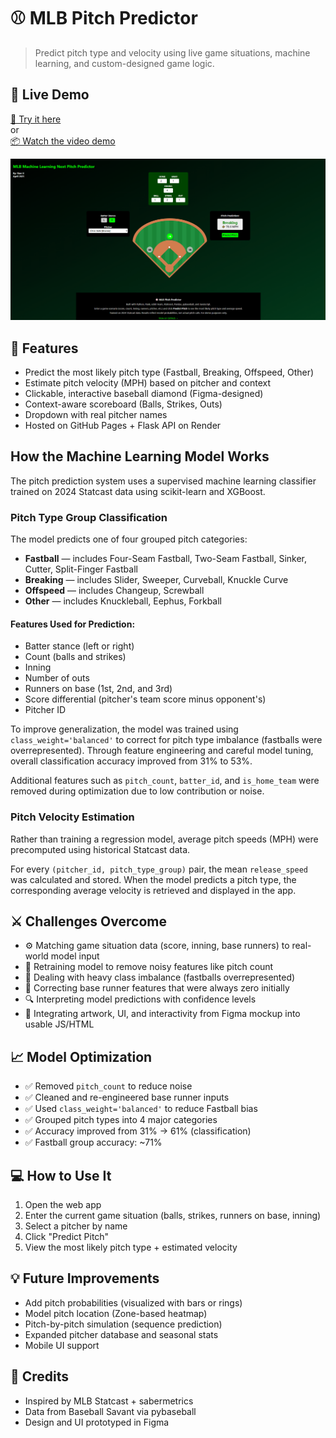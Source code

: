 # ⚾ MLB Pitch Predictor
> Predict pitch type and velocity using live game situations, machine learning, and custom-designed game logic.

## 🎥 Live Demo

[🔗 Try it here](https://your-app-url.com)  
or  
[📦 Watch the video demo](https://youtu.be/d4T4BpZplOo)

![screenshot](demo/demo-screenshot.png)


## 🔧 Features

- Predict the most likely pitch type (Fastball, Breaking, Offspeed, Other)
- Estimate pitch velocity (MPH) based on pitcher and context
- Clickable, interactive baseball diamond (Figma-designed)
- Context-aware scoreboard (Balls, Strikes, Outs)
- Dropdown with real pitcher names
- Hosted on GitHub Pages + Flask API on Render

## How the Machine Learning Model Works

The pitch prediction system uses a supervised machine learning classifier trained on 2024 Statcast data using scikit-learn and XGBoost.

### Pitch Type Group Classification

The model predicts one of four grouped pitch categories:

- **Fastball** — includes Four-Seam Fastball, Two-Seam Fastball, Sinker, Cutter, Split-Finger Fastball
- **Breaking** — includes Slider, Sweeper, Curveball, Knuckle Curve
- **Offspeed** — includes Changeup, Screwball
- **Other** — includes Knuckleball, Eephus, Forkball

#### Features Used for Prediction:
- Batter stance (left or right)
- Count (balls and strikes)
- Inning
- Number of outs
- Runners on base (1st, 2nd, and 3rd)
- Score differential (pitcher's team score minus opponent's)
- Pitcher ID

To improve generalization, the model was trained using `class_weight='balanced'` to correct for pitch type imbalance (fastballs were overrepresented). Through feature engineering and careful model tuning, overall classification accuracy improved from 31% to 53%.

Additional features such as `pitch_count`, `batter_id`, and `is_home_team` were removed during optimization due to low contribution or noise.

### Pitch Velocity Estimation

Rather than training a regression model, average pitch speeds (MPH) were precomputed using historical Statcast data.

For every `(pitcher_id, pitch_type_group)` pair, the mean `release_speed` was calculated and stored. When the model predicts a pitch type, the corresponding average velocity is retrieved and displayed in the app.

## ⚔️ Challenges Overcome

- ⚙️ Matching game situation data (score, inning, base runners) to real-world model input
- 🔄 Retraining model to remove noisy features like pitch count
- 🎯 Dealing with heavy class imbalance (fastballs overrepresented)
- 🔄 Correcting base runner features that were always zero initially
- 🔍 Interpreting model predictions with confidence levels
- 🎨 Integrating artwork, UI, and interactivity from Figma mockup into usable JS/HTML

## 📈 Model Optimization

- ✅ Removed `pitch_count` to reduce noise
- ✅ Cleaned and re-engineered base runner inputs
- ✅ Used `class_weight='balanced'` to reduce Fastball bias
- ✅ Grouped pitch types into 4 major categories
- ✅ Accuracy improved from 31% → 61% (classification)
- ✅ Fastball group accuracy: ~71%

## 💻 How to Use It

1. Open the web app
2. Enter the current game situation (balls, strikes, runners on base, inning)
3. Select a pitcher by name
4. Click "Predict Pitch"
5. View the most likely pitch type + estimated velocity

## 💡 Future Improvements

- Add pitch probabilities (visualized with bars or rings)
- Model pitch location (Zone-based heatmap)
- Pitch-by-pitch simulation (sequence prediction)
- Expanded pitcher database and seasonal stats
- Mobile UI support

## 🙏 Credits

- Inspired by MLB Statcast + sabermetrics
- Data from Baseball Savant via pybaseball
- Design and UI prototyped in Figma

